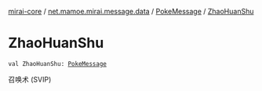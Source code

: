 [mirai-core](../../index.md) / [net.mamoe.mirai.message.data](../index.md) / [PokeMessage](index.md) / [ZhaoHuanShu](./-zhao-huan-shu.md)

# ZhaoHuanShu

`val ZhaoHuanShu: `[`PokeMessage`](index.md)

召唤术 (SVIP)

